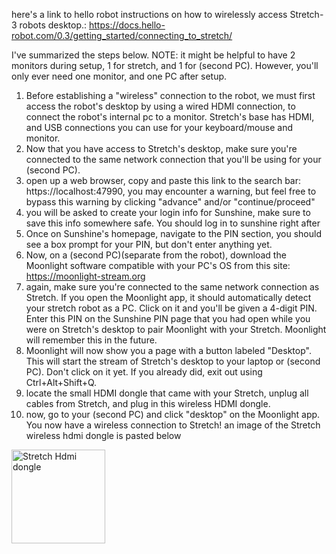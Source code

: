 here's a link to hello robot instructions on how to wirelessly access Stretch-3 robots desktop.: https://docs.hello-robot.com/0.3/getting_started/connecting_to_stretch/

I've summarized the steps below. NOTE: it might be helpful to have 2 monitors during setup, 1 for stretch, and 1 for (second PC). However, you'll only ever need one monitor, and one PC after setup.

1) Before establishing a "wireless" connection to the robot, we must first access the robot's desktop by using a wired HDMI connection, to connect the robot's internal pc to a monitor. Stretch's base has HDMI, and USB connections you can use for your keyboard/mouse and monitor.
2) Now that you have access to Stretch's desktop, make sure you're connected to the same network connection that you'll be using for your (second PC).
3) open up a web browser, copy and paste this link to the search bar:  https://localhost:47990, you may encounter a warning, but feel free to bypass this warning by clicking "advance" and/or "continue/proceed"
4) you will be asked to create your login info for Sunshine, make sure to save this info somewhere safe. You should log in to sunshine right after
5) Once on Sunshine's homepage, navigate to the PIN section, you should see a box prompt for your PIN, but don't enter anything yet.
6) Now, on a (second PC)(separate from the robot), download the Moonlight software compatible with your PC's OS from this site: https://moonlight-stream.org
7) again, make sure you're connected to the same network connection as Stretch. If you open the Moonlight app, it should automatically detect your stretch robot as a PC. Click on it and you'll be given a 4-digit PIN. Enter this PIN on the Sunshine PIN page that you had open while you were on Stretch's desktop to pair Moonlight with your Stretch. Moonlight will remember this in the future.
8) Moonlight will now show you a page with a button labeled "Desktop". This will start the stream of Stretch's desktop to your laptop or (second PC). Don't click on it yet. If you already did, exit out using Ctrl+Alt+Shift+Q.
9) locate the small HDMI dongle that came with your Stretch, unplug all cables from Stretch, and plug in this wireless HDMI dongle.
10) now, go to your (second PC) and click "desktop" on the Moonlight app. You now have a wireless connection to Stretch! an image of the Stretch wireless hdmi dongle is pasted below

<img width="150" alt="Stretch Hdmi dongle" src="https://github.com/user-attachments/assets/718d174e-9e51-438d-b6b3-614271161291">

